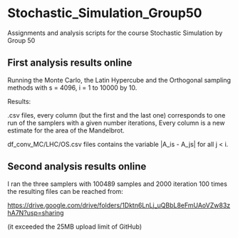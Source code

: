 # Stochastic_Simulation_Group50
Assignments and analysis scripts for the course Stochastic Simulation by Group 50


## First analysis results online

Running the Monte Carlo, the Latin Hypercube and the Orthogonal sampling methods with s = 4096, i = 1 to 10000 by 10.


Results: 

.csv files, every column (but the first and the last one) corresponds to one run of the samplers with a given number iterations, Every column is a new estimate for the area of the Mandelbrot. 

df_conv_MC/LHC/OS.csv files contains the variable |A_is - A_js| for all j < i.

## Second analysis results online

I ran the three samplers with 100489 samples and 2000 iteration 100 times the resulting files can be reached from: 

 https://drive.google.com/drive/folders/1Dktn6LnLj_uQBbL8eFmUAoVZw83zhA7N?usp=sharing
 
 (it exceeded the 25MB upload limit of GitHub)
